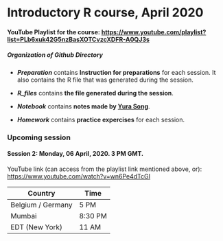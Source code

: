 # Introductory R course, April 2020

#### YouTube Playlist for the course: https://www.youtube.com/playlist?list=PLb6xuk42G5nzBasXOTCvzcXDFR-A0QJ3s

##### Organization of Github Directory

- ***Preparation*** contains **Instruction for preparations** for each session. It also contains the R file that was generated during the session.

- ***R_files*** contains **the file generated during the session**.

- ***Notebook*** contains **notes made by [Yura Song](https://github.com/yurasong)**.

- ***Homework*** contains **practice expercises** for each session.

### Upcoming session

#### Session 2: Monday, 06 April, 2020. 3 PM GMT. 
YouTube link (can access from the playlist link mentioned above, or): https://www.youtube.com/watch?v=wn6Pe4dTcGI

Country | Time
--------|------
Belgium / Germany | 5 PM
Mumbai | 8:30 PM
EDT (New York) | 11 AM
